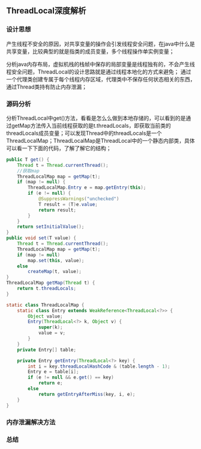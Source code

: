 ## ThreadLocal深度解析

### 设计思想

产生线程不安全的原因，对共享变量的操作会引发线程安全问题，在java中什么是共享变量，比较典型的就是指类的成员变量，多个线程操作单实例变量；

分析java内存布局，虚拟机栈的栈帧中保存的局部变量是线程独有的，不会产生线程安全问题，ThreadLocal的设计思路就是通过线程本地化的方式来避免；
通过一个代理类创建专属于每个线程内存区域，代理类中不保存任何状态相关的东西，通过Thread类持有防止内存泄漏；

### 源码分析
分析ThreadLocal中get()方法，看看是怎么么做到本地存储的，可以看到的是通过getMap方法传入当前线程获取的是t.threadLocals，即获取当前类的threadLocals成员变量；可以发现Thread中的threadLocals是一个ThreadLocalMap；ThreadLocalMap是ThreadLocal中的一个静态内部类，具体可以看一下下面的代码，了解了解它的结构；
```java
public T get() {
    Thread t = Thread.currentThread();
    //获取map
    ThreadLocalMap map = getMap(t);
    if (map != null) {
        ThreadLocalMap.Entry e = map.getEntry(this);
        if (e != null) {
            @SuppressWarnings("unchecked")
            T result = (T)e.value;
            return result;
        }
    }
    return setInitialValue();
}
public void set(T value) {
    Thread t = Thread.currentThread();
    ThreadLocalMap map = getMap(t);
    if (map != null)
        map.set(this, value);
    else
        createMap(t, value);
}
ThreadLocalMap getMap(Thread t) {
    return t.threadLocals;
}

static class ThreadLocalMap {
    static class Entry extends WeakReference<ThreadLocal<?>> {
        Object value;
        Entry(ThreadLocal<?> k, Object v) {
            super(k);
            value = v;
        }
    }
    private Entry[] table;

    private Entry getEntry(ThreadLocal<?> key) {
        int i = key.threadLocalHashCode & (table.length - 1);
        Entry e = table[i];
        if (e != null && e.get() == key)
            return e;
        else
            return getEntryAfterMiss(key, i, e);
    }
}

```


### 内存泄漏解决方法

### 总结
